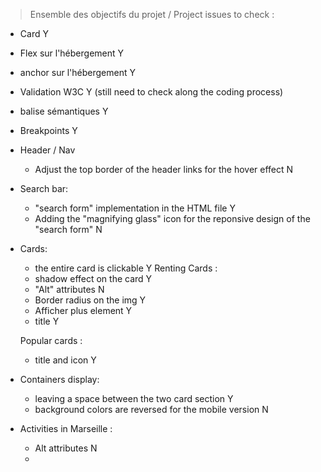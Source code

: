 > Ensemble des objectifs du projet / Project issues to check :

- Card Y
- Flex sur l'hébergement Y
- anchor sur l'hébergement Y
- Validation W3C Y (still need to check along the coding process)
- balise sémantiques Y 
- Breakpoints Y

- Header / Nav  
    - Adjust the top border of the header links for the hover effect N

- Search bar:
    - "search form" implementation in the HTML file Y  
    - Adding the "magnifying glass" icon for the reponsive design of the "search form" N

- Cards:
    - the entire card is clickable Y 
    Renting Cards :
    - shadow effect on the card Y 
    - "Alt" attributes N
    - Border radius on the img Y 
    - Afficher plus element Y
    - title Y
    
    Popular cards :
    - title and icon Y 
    
- Containers display:
    - leaving a space between the two card section Y 
    - background colors are reversed for the mobile version N

- Activities in Marseille :
    - Alt attributes N
    - 

